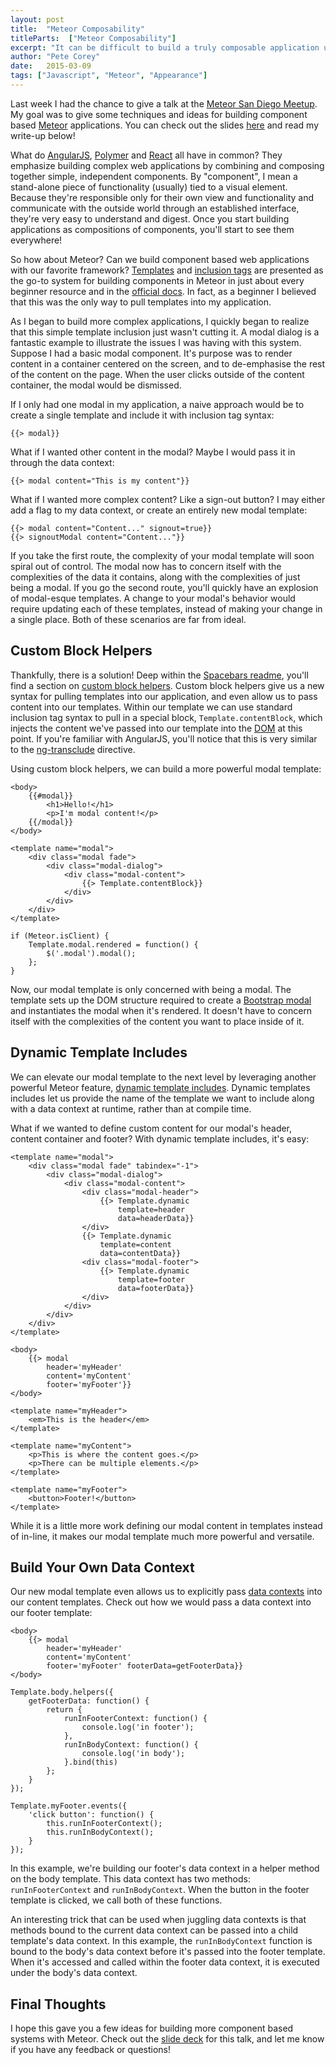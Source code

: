 ```yaml
---
layout: post
title:  "Meteor Composability"
titleParts:  ["Meteor Composability"]
excerpt: "It can be difficult to build a truly composable application using Meteor's out-of-the-box front-end framework. Here are a few tips and tricks."
author: "Pete Corey"
date:   2015-03-09
tags: ["Javascript", "Meteor", "Appearance"]
---
```


Last week I had the chance to give a talk at the [Meteor San Diego Meetup](http://www.meetup.com/Meteor-San-Diego/events/220311939/). My goal was to give some techniques and ideas for building component based [Meteor](https://www.meteor.com/) applications. You can check out the slides [here](http://www.1pxsolidtomato.com/meteor-composability/#/) and read my write-up below!

What do [AngularJS](https://angularjs.org/), [Polymer](https://www.polymer-project.org/) and [React](http://facebook.github.io/react/) all have in common? They emphasize building complex web applications by combining and composing together simple, independent components. By "component", I mean a stand-alone piece of functionality (usually) tied to a visual element. Because they're responsible only for their own view and functionality and communicate with the outside world through an established interface, they're very easy to understand and digest. Once you start building applications as compositions of components, you'll start to see them everywhere!

So how about Meteor? Can we build component based web applications with our favorite framework? [Templates](http://docs.meteor.com/#/full/templates_api) and [inclusion tags](https://github.com/meteor/meteor/blob/devel/packages/spacebars/README.md#inclusion-tags) are presented as the go-to system for building components in Meteor in just about every beginner resource and in the [official docs](http://docs.meteor.com/#/full/quickstart). In fact, as a beginner I believed that this was the only way to pull templates into my application.

As I began to build more complex applications, I quickly began to realize that this simple template inclusion just wasn't cutting it. A modal dialog is a fantastic example to illustrate the issues I was having with this system. Suppose I had a basic modal component. It's purpose was to render content in a container centered on the screen, and to de-emphasise the rest of the content on the page. When the user clicks outside of the content container, the modal would be dismissed.

If I only had one modal in my application, a naive approach would be to create a single template and include it with inclusion tag syntax:

<pre class="language-javascript"><code class="language-javascript">&#123;&#123;&gt; modal&#125;&#125;
</code></pre>

What if I wanted other content in the modal? Maybe I would pass it in through the data context:

<pre class="language-javascript"><code class="language-javascript">&#123;&#123;&gt; modal content="This is my content"&#125;&#125;
</code></pre>

What if I wanted more complex content? Like a sign-out button? I may either add a flag to my data context, or create an entirely new modal template:

<pre class="language-javascript"><code class="language-javascript">&#123;&#123;&gt; modal content="Content..." signout=true&#125;&#125;
&#123;&#123;&gt; signoutModal content="Content..."&#125;&#125;
</code></pre>

If you take the first route, the complexity of your modal template will soon spiral out of control. The modal now has to concern itself with the complexities of the data it contains, along with the complexities of just being a modal. If you go the second route, you'll quickly have an explosion of modal-esque templates. A change to your modal's behavior would require updating each of these templates, instead of making your change in a single place. Both of these scenarios are far from ideal.

## Custom Block Helpers

Thankfully, there is a solution! Deep within the [Spacebars readme](https://github.com/meteor/meteor/blob/devel/packages/spacebars/README.md), you'll find a section on [custom block helpers](https://github.com/meteor/meteor/blob/devel/packages/spacebars/README.md#custom-block-helpers). Custom block helpers give us a new syntax for pulling templates into our application, and even allow us to pass content into our templates. Within our template we can use standard inclusion tag syntax to pull in a special block, <code class="language-javascript">Template.contentBlock</code>, which injects the content we've passed into our template into the [DOM](https://developer.mozilla.org/en-US/docs/Web/API/Document_Object_Model) at this point. If you're familiar with AngularJS, you'll notice that this is very similar to the [ng-transclude](https://docs.angularjs.org/api/ng/directive/ngTransclude) directive.

Using custom block helpers, we can build a more powerful modal template:

<pre class="language-markup"><code class="language-markup">&lt;body&gt;
    &#123;&#123;#modal&#125;&#125;
        &lt;h1&gt;Hello!&lt;/h1&gt;
        &lt;p&gt;I'm modal content!&lt;/p&gt;
    &#123;&#123;/modal&#125;&#125;
&lt;/body&gt;

&lt;template name="modal"&gt;
    &lt;div class="modal fade"&gt;
        &lt;div class="modal-dialog"&gt;
            &lt;div class="modal-content"&gt;
                &#123;&#123;&gt; Template.contentBlock&#125;&#125;
            &lt;/div&gt;
        &lt;/div&gt;
    &lt;/div&gt;
&lt;/template&gt;
</code></pre>

<pre class="language-javascript"><code class="language-javascript">if (Meteor.isClient) {
    Template.modal.rendered = function() {
        $('.modal').modal();
    };
}
</code></pre>

Now, our modal template is only concerned with being a modal. The template sets up the DOM structure required to create a [Bootstrap modal](http://getbootstrap.com/javascript/#modals) and instantiates the modal when it's rendered. It doesn't have to concern itself with the complexities of the content you want to place inside of it.

## Dynamic Template Includes

We can elevate our modal template to the next level by leveraging another powerful Meteor feature, [dynamic template includes](https://www.discovermeteor.com/blog/blaze-dynamic-template-includes/). Dynamic templates includes let us provide the name of the template we want to include along with a data context at runtime, rather than at compile time.

What if we wanted to define custom content for our modal's header, content container and footer? With dynamic template includes, it's easy:

<pre class="language-markup"><code class="language-markup">&lt;template name="modal"&gt;
    &lt;div class="modal fade" tabindex="-1"&gt;
        &lt;div class="modal-dialog"&gt;
            &lt;div class="modal-content"&gt;
                &lt;div class="modal-header"&gt;
                    &#123;&#123;&gt; Template.dynamic
                        template=header
                        data=headerData&#125;&#125;
                &lt;/div&gt;
                &#123;&#123;&gt; Template.dynamic
                    template=content
                    data=contentData&#125;&#125;
                &lt;div class="modal-footer"&gt;
                    &#123;&#123;&gt; Template.dynamic
                        template=footer
                        data=footerData&#125;&#125;
                &lt;/div&gt;
            &lt;/div&gt;
        &lt;/div&gt;
    &lt;/div&gt;
&lt;/template&gt;
</code></pre>

<pre class="language-markup"><code class="language-markup">&lt;body&gt;
    &#123;&#123;&gt; modal
        header='myHeader'
        content='myContent'
        footer='myFooter'&#125;&#125;
&lt;/body&gt;

&lt;template name="myHeader"&gt;
    &lt;em&gt;This is the header&lt;/em&gt;
&lt;/template&gt;

&lt;template name="myContent"&gt;
    &lt;p&gt;This is where the content goes.&lt;/p&gt;
    &lt;p&gt;There can be multiple elements.&lt;/p&gt;
&lt;/template&gt;

&lt;template name="myFooter"&gt;
    &lt;button&gt;Footer!&lt;/button&gt;
&lt;/template&gt;
</code></pre>

While it is a little more work defining our modal content in templates instead of in-line, it makes our modal template much more powerful and versatile.

## Build Your Own Data Context

Our new modal template even allows us to explicitly pass [data contexts](https://www.discovermeteor.com/blog/a-guide-to-meteor-templates-data-contexts/) into our content templates. Check out how we would pass a data context into our footer template:

<pre class="language-markup"><code class="language-markup">&lt;body&gt;
    &#123;&#123;&gt; modal
        header='myHeader'
        content='myContent'
        footer='myFooter' footerData=getFooterData&#125;&#125;
&lt;/body&gt;
</code></pre>

<pre class="language-javascript"><code class="language-javascript">Template.body.helpers({
    getFooterData: function() {
        return {
            runInFooterContext: function() {
                console.log('in footer');
            },
            runInBodyContext: function() {
                console.log('in body');
            }.bind(this)
        };
    }
});

Template.myFooter.events({
    'click button': function() {
        this.runInFooterContext();
        this.runInBodyContext();
    }
});
</code></pre>

In this example, we're building our footer's data context in a helper method on the body template. This data context has two methods: <code class="language-javascript">runInFooterContext</code> and <code class="language-javascript">runInBodyContext</code>. When the button in the footer template is clicked, we call both of these functions.

An interesting trick that can be used when juggling data contexts is that methods bound to the current data context can be passed into a child template's data context. In this example, the <code class="language-javascript">runInBodyContext</code> function is bound to the body's data context before it's passed into the footer template. When it's accessed and called within the footer data context, it is executed under the body's data context.

## Final Thoughts

I hope this gave you a few ideas for building more component based systems with Meteor. Check out the [slide deck](http://www.1pxsolidtomato.com/meteor-composability/#/7/2) for this talk, and let me know if you have any feedback or questions!
